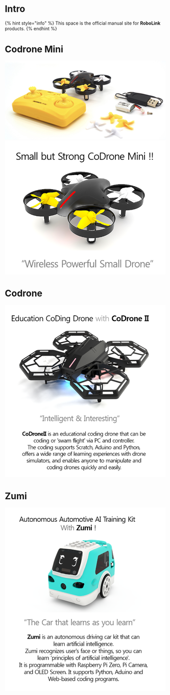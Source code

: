 # Intro

{% hint style="info" %}
This space is the official manual site for **RoboLink** products.
{% endhint %}

# Codrone Mini

![Codrone Mini](./img/001.jpg)
![Codrone Mini](./img/002_.png)

# Codrone

![Codrone](./img/003_.png)

# Zumi

![Zumi](./img/004_.png)

